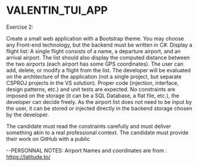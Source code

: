 # VALENTIN_TUI_APP
Exercise 2:

Create a small web application with a Bootstrap theme.
You may choose any Front-end technology, but the backend must be written in C#.
Display a flight list:
A single flight consists of a name, a departure airport, and an arrival airport.
The list should also display the computed distance between the two airports (each airport has some GPS coordinates).
The user can add, delete, or modify a flight from the list.
The developer will be evaluated on the architecture of the application (not a single project, but separate CSPROJ projects in the VS solution).
Proper code (injection, interface, design patterns, etc.) and unit tests are expected.
No constraints are imposed on the storage (it can be a SQL Database, a flat file, etc.), the developer can decide freely.
As the airport list does not need to be input by the user, it can be stored or injected directly in the backend storage chosen by the developer.
 

The candidate must read the constraints carefully and must deliver something akin to a real professional context.
The candidate must provide their work on GitHub with a public


--PERSONNAL NOTES: 
Airport Names and coordinates are from : https://latitude.to/